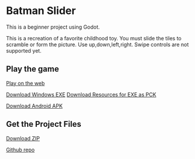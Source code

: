 # Batman Slider

This is a beginner project using Godot. 

This is a recreation of a favorite childhood toy. You must slide the tiles to scramble or form the picture. 
Use up,down,left,right. Swipe controls are not supported yet.

## Play the game

[Play on the web](https://dirtslayer.github.io/Batman-Slider/Batman%20Slider.html)

[Download Windows EXE](./Batman%20Slider.exe)
[Download Resources for EXE as PCK](./Batman%20Slider.pck)

[Download Android APK](./Batman%20Slider.apk)

## Get the Project Files

[Download ZIP](./Batman%20Slider.zip)

[Github repo](https://github.com/dirtslayer/Batman-Slider)